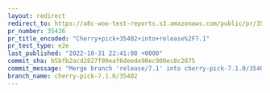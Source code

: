 ```yaml
---
layout: redirect
redirect_to: https://a8c-woo-test-reports.s3.amazonaws.com/public/pr/35436/e2e/index.html
pr_number: 35436
pr_title_encoded: "Cherry+pick+35402+into+release%2F7.1"
pr_test_type: e2e
last_published: "2022-10-31 22:41:08 +0000"
commit_sha: b5bfb2acd2827f09eaf6deede90ec900ec8c2875
commit_message: "Merge branch 'release/7.1' into cherry-pick-7.1.0/35402"
branch_name: cherry-pick-7.1.0/35402
---
```

